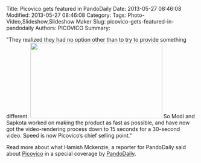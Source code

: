 Title: Picovico gets featured in PandoDaily
Date: 2013-05-27 08:46:08
Modified: 2013-05-27 08:46:08
Category: 
Tags: Photo-Video,Slideshow,Slideshow Maker
Slug: picovico-gets-featured-in-pandodaily
Authors: PICOVICO
Summary: 

"They realized they had no option other than to try to provide something different. <a href="http://www.picovico.com/blog/wp-content/uploads/2013/05/Untitled.png"><img class="alignright  wp-image-638" title="Picovico" src="http://www.picovico.com/blog/wp-content/uploads/2013/05/Untitled.png" alt="" width="349" height="200" /></a> So Modi and Sapkota worked on making  the product as fast as possible, and have now got the video-rendering process down to 15 seconds for a 30-second video. Speed is now Picovico’s chief selling point."

Read more about what Hamish Mckenzie, a reporter for PandoDaily said about <a title="Picovico" href="http://picovico.com" target="_blank">Picovico</a> in a special coverage by <a title="Zippy Picovico attempts to take on Animoto from the mountains of Nepal" href="http://pandodaily.com/2013/05/23/zippy-picovico-attempts-to-take-on-animoto-from-the-mountains-of-nepal/">PandoDaily</a>.